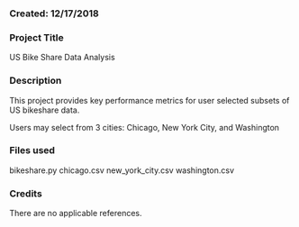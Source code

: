 ### Created: 12/17/2018


### Project Title
US Bike Share Data Analysis

### Description
This project provides key performance metrics for user selected subsets of US bikeshare data.

Users may select from 3 cities: Chicago, New York City, and Washington

### Files used
bikeshare.py
chicago.csv
new_york_city.csv
washington.csv

### Credits
There are no applicable references.
